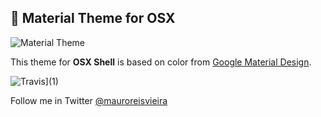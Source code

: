 ## 🎉 Material Theme for OSX


![Material Theme](http://i.imgur.com/bcqOCnZ.gif)

This theme for **OSX Shell** is based on color from [Google Material Design](http://www.google.com/design/).

![Travis](https://img.shields.io/travis/rust-lang/rust.svg?style=flat-square)](1)

Follow me in Twitter [@mauroreisvieira](https://twitter.com/mauroreisvieira)
